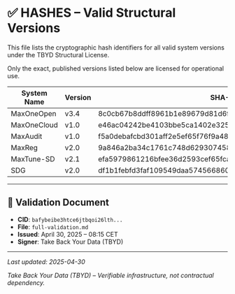 # ✅ HASHES – Valid Structural Versions

This file lists the cryptographic hash identifiers for all valid system versions under the TBYD Structural License.

Only the exact, published versions listed below are licensed for operational use.

| System Name  | Version | SHA-256 Hash                                                         | IPFS CID (Preview)                   |
|--------------|---------|----------------------------------------------------------------------|--------------------------------------|
| MaxOneOpen   | v3.4    | 8c0cb67b8ddff8961b1e89679d81d6f3086867d606a23b77c4bf69a3a44c5500     | bafybeigpoj6k7t3rb3ebjqviw...        |
| MaxOneCloud  | v1.0    | e46ac04242be4103bbe5ca1402e325d981c3a2d5ebda0abe3d3fe5eb0b83e258     | bafybeigdofotquku...                 |
| MaxAudit     | v1.0    | f5a0debafcbd301aff2e5ef65f76f9a482697ab8f281b950c0e634fabfed9fac     | bafybeigxavj2rj5iewe2w6ynqu...       |
| MaxReg       | v2.0    | 9a846a2ba34c1761c748d6293074581ef0c1648fb2d3ba17d671c3df75bd996a     | bafybeibstpno5rwrxuor5dsyzw...       |
| MaxTune-SD   | v2.1    | efa5979861216bfee36d2593cef65fca74df09a4a5a25d2cd691831be8c23598     | bafybeihu6mvjhvax6eu24gmfa...        |
| SDG          | v2.0    | df1b1febfd3faf109549daa57456686053fc1812630790a022e10e9b3efee8c9     | bafybeigojbmnon2icahk3qaxmx...       |

---

## 🧾 Validation Document

- **CID**: `bafybeibe3htce6jtbqoi26lth...`
- **File**: `full-validation.md`
- **Issued**: April 30, 2025 – 08:15 CET
- **Signer**: Take Back Your Data (TBYD)

---

_Last updated: 2025-04-30_

_Take Back Your Data (TBYD) – Verifiable infrastructure, not contractual dependency._
